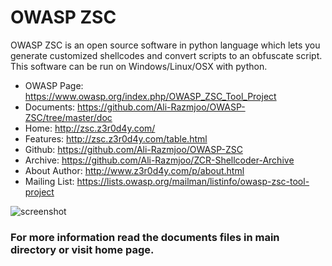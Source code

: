 OWASP ZSC
=========

OWASP ZSC is an open source software in python language which lets you generate customized shellcodes and convert scripts to an obfuscate script. This software can be run on Windows/Linux/OSX with python.

 * OWASP Page: https://www.owasp.org/index.php/OWASP_ZSC_Tool_Project
 * Documents: https://github.com/Ali-Razmjoo/OWASP-ZSC/tree/master/doc
 * Home: http://zsc.z3r0d4y.com/
 * Features: http://zsc.z3r0d4y.com/table.html
 * Github: https://github.com/Ali-Razmjoo/OWASP-ZSC
 * Archive: https://github.com/Ali-Razmjoo/ZCR-Shellcoder-Archive
 * About Author: http://www.z3r0d4y.com/p/about.html
 * Mailing List: https://lists.owasp.org/mailman/listinfo/owasp-zsc-tool-project

![screenshot](http://zsc.z3r0d4y.com/images/Snapshot_2015-07-26_191951.png)

### For more information read the documents files in main directory or visit home page.
